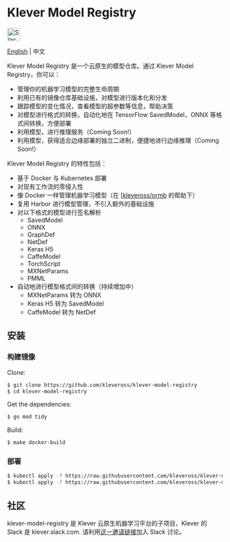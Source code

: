 # Klever Model Registry

<a href="https://join.slack.com/t/kleveross/shared_invite/zt-g0eoiyq9-9OwiI7c__oV79bh_94MyTw">
    <img src="https://cdn.brandfolder.io/5H442O3W/as/pl546j-7le8zk-5guop3/Slack_RGB.png" alt="Slack" height =30px/></a>

[English](./README.md) | 中文


Klever Model Registry 是一个云原生的模型仓库。通过 Klever Model Registry，你可以：

- 管理你的机器学习模型的完整生命周期
- 利用已有的镜像仓库基础设施，对模型进行版本化和分发
- 跟踪模型的变化情况，查看模型的超参数等信息，帮助决策
- 对模型进行格式的转换，自动化地在 TensorFlow SavedModel，ONNX 等格式间转换，方便部署
- 利用模型，进行推理服务（Coming Soon!）
- 利用模型，获得适合边缘部署的独立二进制，便捷地进行边缘推理（Coming Soon!）

Klever Model Registry 的特性包括：

- 基于 Docker 与 Kubernetes 部署
- 对现有工作流的零侵入性
- 像 Docker 一样管理机器学习模型（在 [[kleveross/ormb](https://github.com/kleveross/ormb) 的帮助下）
- 复用 Harbor 进行模型管理，不引入额外的基础设施
- 对以下格式的模型进行签名解析
    - SavedModel
    - ONNX
    - GraphDef
    - NetDef
    - Keras H5
    - CaffeModel
    - TorchScript
    - MXNetParams
    - PMML 
- 自动地进行模型格式间的转换（持续增加中）
    - MXNetParams 转为 ONNX
    - Keras H5 转为 SavedModel
    - CaffeModel 转为 NetDef 

## 安装

### 构建镜像

Clone:

```bash
$ git clone https://github.com/kleveross/klever-model-registry
$ cd klever-model-registry
```

Get the dependencies:

```bash
$ go mod tidy
```

Build:

```bash
$ make docker-build
```

### 部署

```bash
$ kubectl apply -f https://raw.githubusercontent.com/kleveross/klever-model-registry/master/config/manager/klever-model-registry.yaml
$ kubectl apply -f https://raw.githubusercontent.com/kleveross/klever-model-registry/master/config/manager/klever-model-operator.yaml
```

## 社区

klever-model-registry 是 Klever 云原生机器学习平台的子项目，Klever 的 Slack 是 klever.slack.com. 请利用[这一邀请链接](https://join.slack.com/t/kleveross/shared_invite/zt-g0eoiyq9-9OwiI7c__oV79bh_94MyTw)加入 Slack 讨论。

